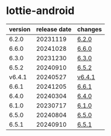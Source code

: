 # lottie-android

| version | release date |            changes             |
|---------|--------------|--------------------------------|
| 6.2.0   | 20231119     | [6.2.0](./6.2.0-20231119.md)   |
| 6.6.0   | 20241028     | [6.6.0](./6.6.0-20241028.md)   |
| 6.3.0   | 20231230     | [6.3.0](./6.3.0-20231230.md)   |
| 6.5.2   | 20240910     | [6.5.2](./6.5.2-20240910.md)   |
| v6.4.1  | 20240527     | [v6.4.1](./v6.4.1-20240527.md) |
| 6.6.1   | 20241205     | [6.6.1](./6.6.1-20241205.md)   |
| 6.4.0   | 20240304     | [6.4.0](./6.4.0-20240304.md)   |
| 6.1.0   | 20230717     | [6.1.0](./6.1.0-20230717.md)   |
| 6.5.0   | 20240804     | [6.5.0](./6.5.0-20240804.md)   |
| 6.5.1   | 20240910     | [6.5.1](./6.5.1-20240910.md)   |

